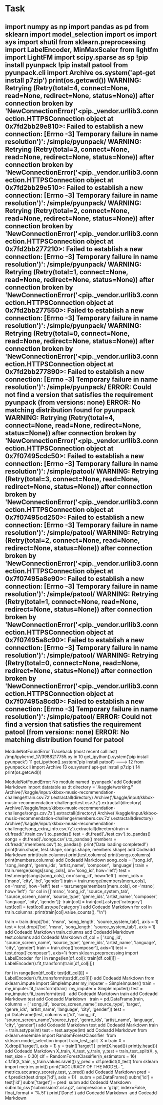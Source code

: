 # Task

import numpy as np
import pandas as pd
from sklearn import model_selection
import os
import sys
import shutil
from sklearn.preprocessing import LabelEncoder, MinMaxScaler
from lightfm import LightFM
import scipy.sparse as sp
!pip install pyunpack
!pip install patool
from pyunpack.cli import Archive
os.system('apt-get install p7zip')
print(os.getcwd())
WARNING: Retrying (Retry(total=4, connect=None, read=None, redirect=None, status=None)) after connection broken by 'NewConnectionError('<pip._vendor.urllib3.connection.HTTPSConnection object at 0x7fd2bb29e810>: Failed to establish a new connection: [Errno -3] Temporary failure in name resolution')': /simple/pyunpack/
WARNING: Retrying (Retry(total=3, connect=None, read=None, redirect=None, status=None)) after connection broken by 'NewConnectionError('<pip._vendor.urllib3.connection.HTTPSConnection object at 0x7fd2bb29e510>: Failed to establish a new connection: [Errno -3] Temporary failure in name resolution')': /simple/pyunpack/
WARNING: Retrying (Retry(total=2, connect=None, read=None, redirect=None, status=None)) after connection broken by 'NewConnectionError('<pip._vendor.urllib3.connection.HTTPSConnection object at 0x7fd2bb277210>: Failed to establish a new connection: [Errno -3] Temporary failure in name resolution')': /simple/pyunpack/
WARNING: Retrying (Retry(total=1, connect=None, read=None, redirect=None, status=None)) after connection broken by 'NewConnectionError('<pip._vendor.urllib3.connection.HTTPSConnection object at 0x7fd2bb277550>: Failed to establish a new connection: [Errno -3] Temporary failure in name resolution')': /simple/pyunpack/
WARNING: Retrying (Retry(total=0, connect=None, read=None, redirect=None, status=None)) after connection broken by 'NewConnectionError('<pip._vendor.urllib3.connection.HTTPSConnection object at 0x7fd2bb277890>: Failed to establish a new connection: [Errno -3] Temporary failure in name resolution')': /simple/pyunpack/
ERROR: Could not find a version that satisfies the requirement pyunpack (from versions: none)
ERROR: No matching distribution found for pyunpack
WARNING: Retrying (Retry(total=4, connect=None, read=None, redirect=None, status=None)) after connection broken by 'NewConnectionError('<pip._vendor.urllib3.connection.HTTPSConnection object at 0x7f07495cdc50>: Failed to establish a new connection: [Errno -3] Temporary failure in name resolution')': /simple/patool/
WARNING: Retrying (Retry(total=3, connect=None, read=None, redirect=None, status=None)) after connection broken by 'NewConnectionError('<pip._vendor.urllib3.connection.HTTPSConnection object at 0x7f07495cd250>: Failed to establish a new connection: [Errno -3] Temporary failure in name resolution')': /simple/patool/
WARNING: Retrying (Retry(total=2, connect=None, read=None, redirect=None, status=None)) after connection broken by 'NewConnectionError('<pip._vendor.urllib3.connection.HTTPSConnection object at 0x7f07495a8e90>: Failed to establish a new connection: [Errno -3] Temporary failure in name resolution')': /simple/patool/
WARNING: Retrying (Retry(total=1, connect=None, read=None, redirect=None, status=None)) after connection broken by 'NewConnectionError('<pip._vendor.urllib3.connection.HTTPSConnection object at 0x7f07495a8c90>: Failed to establish a new connection: [Errno -3] Temporary failure in name resolution')': /simple/patool/
WARNING: Retrying (Retry(total=0, connect=None, read=None, redirect=None, status=None)) after connection broken by 'NewConnectionError('<pip._vendor.urllib3.connection.HTTPSConnection object at 0x7f07495a8cd0>: Failed to establish a new connection: [Errno -3] Temporary failure in name resolution')': /simple/patool/
ERROR: Could not find a version that satisfies the requirement patool (from versions: none)
ERROR: No matching distribution found for patool
---------------------------------------------------------------------------
ModuleNotFoundError                       Traceback (most recent call last)
/tmp/ipykernel_17/3988217755.py in <module>
     10 get_ipython().system('pip install pyunpack')
     11 get_ipython().system('pip install patool')
---> 12 from pyunpack.cli import Archive
     13 os.system('apt-get install p7zip')
     14 print(os.getcwd())

ModuleNotFoundError: No module named 'pyunpack'
add Codeadd Markdown
import datatable as dt
directory = '/kaggle/working/'
Archive('/kaggle/input/kkbox-music-recommendation-challenge/train.csv.7z').extractall(directory)
Archive('/kaggle/input/kkbox-music-recommendation-challenge/test.csv.7z').extractall(directory)
Archive('/kaggle/input/kkbox-music-recommendation-challenge/songs.csv.7z').extractall(directory)
Archive('/kaggle/input/kkbox-music-recommendation-challenge/members.csv.7z').extractall(directory)
Archive('/kaggle/input/kkbox-music-recommendation-challenge/song_extra_info.csv.7z').extractall(directory)
​
train = dt.fread('./train.csv').to_pandas()
test = dt.fread('./test.csv').to_pandas()
songs = dt.fread('./songs.csv').to_pandas()
members = dt.fread('./members.csv').to_pandas()
​
print('Data loading completed!')
print(train.shape, test.shape, songs.shape, members.shape)
add Codeadd Markdown
print(train.columns)
print(test.columns)
print(songs.columns)
print(members.columns)
add Codeadd Markdown
song_cols = ['song_id', 'song_length', 'genre_ids', 'artist_name', 'composer', 'language']
train = train.merge(songs[song_cols], on='song_id', how='left')
test = test.merge(songs[song_cols], on='song_id', how='left')
​
mem_cols = ['msno', 'city', 'bd', 'gender']
train = train.merge(members[mem_cols], on='msno', how='left')
test = test.merge(members[mem_cols], on='msno', how='left')
​
for col in [['msno', 'song_id', 'source_system_tab', 'source_screen_name',
             'source_type', 'genre_ids', 'artist_name',
             'composer', 'language', 'city', 'gender']]:
            train[col] = train[col].astype('category')
            test[col] = test[col].astype('category')
add Codeadd Markdown
for col in train.columns:
    print(train[col].value_counts(), "\n")
​
    
train = train.drop(['bd', 'msno', 'song_length', 'source_system_tab'], axis = 1)
test = test.drop(['bd', 'msno', 'song_length', 'source_system_tab'], axis = 1)
add Codeadd Markdown
train.columns
add Codeadd Markdown
test.columns
add Codeadd Markdown
df_col = [ 'song_id', 'source_screen_name',
       'source_type', 'genre_ids', 'artist_name', 'language', 'city', 'gender']
train = train.drop(['composer'], axis=1)
test = test.drop(['composer'], axis=1)
from sklearn.preprocessing import LabelEncoder
​
for i in range(len(df_col)):
    train[df_col[i]] = LabelEncoder().fit_transform(train[df_col[i]])
    
for i in range(len(df_col)):
    test[df_col[i]] = LabelEncoder().fit_transform(test[df_col[i]])
add Codeadd Markdown
from sklearn.impute import SimpleImputer
my_imputer = SimpleImputer()
train = my_imputer.fit_transform(train)
​
my_imputer = SimpleImputer()
test = my_imputer.fit_transform(test)
​
​
add Codeadd Markdown
train
add Codeadd Markdown
test
add Codeadd Markdown
​
​
train = pd.DataFrame(train, columns = [ 'song_id', 'source_screen_name','source_type', 
                                       'target',  'genre_ids', 'artist_name', 'language', 
                                       'city', 'gender'])
test = pd.DataFrame(test, columns = ['id', 'song_id', 'source_screen_name','source_type', 
                                       'genre_ids', 'artist_name', 'language', 
                                       'city', 'gender'])
add Codeadd Markdown
test
add Codeadd Markdown
train = train.astype(int)
test = test.astype(int)
add Codeadd Markdown
from sklearn.ensemble import RandomForestClassifier
​
from sklearn.model_selection import train_test_split
​
X = train
X = X.drop(['target'], axis = 1)
y = train[['target']]
​
print(X.head())
print(y.head())
add Codeadd Markdown
X_train, X_test, y_train, y_test = train_test_split(X, y, test_size = 0.30)
clf = RandomForestClassifier(n_estimators = 16)
clf.fit(X_train, y_train.values.ravel())
y_pred = clf.predict(X_test)
from sklearn import metrics 
print()
print("ACCURACY OF THE MODEL: ", metrics.accuracy_score(y_test, y_pred))
add Codeadd Markdown
pred = clf.predict(test.drop(['id'], axis = 1))
​
​
subm = pd.DataFrame()
subm['id'] = test['id']
subm['target'] = pred
​
subm
add Codeadd Markdown
subm.to_csv('submission2.csv.gz', compression = 'gzip', index=False, float_format = '%.5f')
print('Done!')
add Codeadd Markdown
​
add Codeadd Markdown

